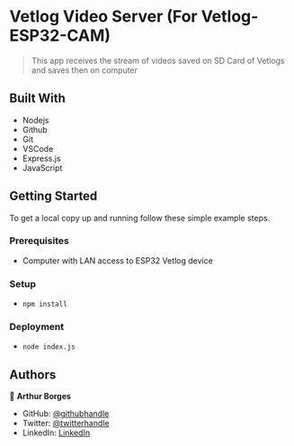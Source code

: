 # Vetlog Video Server (For Vetlog-ESP32-CAM)

> This app receives the stream of videos saved on SD Card of Vetlogs and saves then on computer

## Built With

- Nodejs
- Github
- Git
- VSCode
- Express.js
- JavaScript

## Getting Started

To get a local copy up and running follow these simple example steps.

### Prerequisites

- Computer with LAN access to ESP32 Vetlog device

### Setup

- `npm install`

### Deployment

- `node index.js`

## Authors

👤 **Arthur Borges**

- GitHub: [@githubhandle](https://github.com/githubhandle)
- Twitter: [@twitterhandle](https://twitter.com/twitterhandle)
- LinkedIn: [LinkedIn](https://linkedin.com/linkedinhandle)
